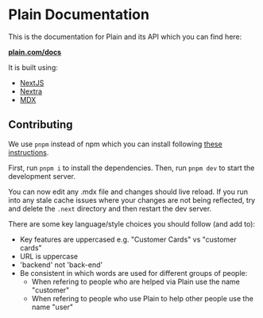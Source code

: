 # Plain Documentation

This is the documentation for Plain and its API which you can find here:

[**plain.com/docs**](https://plain.com/docs)

It is built using:

- [NextJS](https://nextjs.org/)
- [Nextra](https://nextra.site/)
- [MDX](https://mdxjs.com/)

## Contributing

We use `pnpm` instead of npm which you can install following [these instructions](https://pnpm.io/installation).

First, run `pnpm i` to install the dependencies. Then, run `pnpm dev` to start the development server.

You can now edit any .mdx file and changes should live reload. If you run into any stale cache issues where your changes are not being reflected, try and delete the `.next` directory and then restart the dev server.

There are some key language/style choices you should follow (and add to):

- Key features are uppercased e.g. "Customer Cards" vs "customer cards"
- URL is uppercase
- 'backend' not 'back-end'
- Be consistent in which words are used for different groups of people:
  - When refering to people who are helped via Plain use the name "customer"
  - When refering to people who use Plain to help other people use the name "user"
